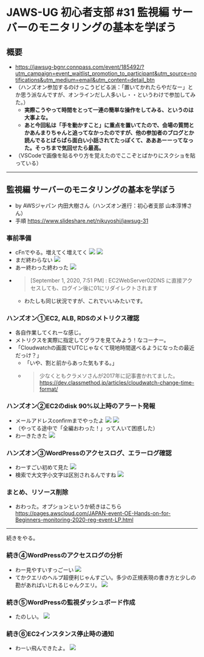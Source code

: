 # JAWS-UG 初心者支部 #31 監視編 サーバーのモニタリングの基本を学ぼう

## 概要
* <https://jawsug-bgnr.connpass.com/event/185492/?utm_campaign=event_waitlist_promotion_to_participant&utm_source=notifications&utm_medium=email&utm_content=detail_btn>
* （ハンズオン参加するのけっこうビビる派：「置いてかれたらやだなー」とか思う派なんですが、オンラインだし人多いし・・というわけで参加してみた。）
    * **実際こうやって時間をとって一連の簡単な操作をしてみる、というのは大事よな。**
    * **あと今回私は「手を動かすこと」に重点を置いてたので、会場の質問とかあんまりちゃんと追ってなかったのですが、他の参加者のブログとか読んでるとぱらぱら面白い小話されてたっぽくて、あああーーってなった。そっちまで気回せたら最高。**
* （VSCodeで画像を貼るやり方を覚えたのでここぞとばかりにスクショを貼っている）

---

## 監視編 サーバーのモニタリングの基本を学ぼう

* by AWSジャパン 内田大樹さん（ハンズオン進行：初心者支部 山本淳博さん）
* 手順 <https://www.slideshare.net/nikuyoshi/jawsug-31>

### 事前準備

* cFnでやる。増えてく増えてく
![](2020-09-01-21-02-19.png)
![](2020-09-01-21-04-22.png)
* まだ終わらない
![](2020-09-01-21-27-06.png)
* あー終わった終わった
![](2020-09-01-21-28-01.png)
* >[September 1, 2020, 7:51 PM] : EC2WebServer02DNS に直接アクセスしても、ログイン後に01にリダイレクトされます
    * わたしも同じ状況ですが、これでいいみたいです。

### ハンズオン①EC2, ALB, RDSのメトリクス確認

* 各自作業してくれーな感じ。
* メトリクスを実際に指定してグラフを見てみよう！なコーナー。
* 「Cloudwatchの画面でUTCじゃなくて現地時間選べるようになったの最近だっけ？」
    * 「いや、割と前からあった気もする。」
    * >少なくともクラメソさんが2017年に記事書かれてました。
https://dev.classmethod.jp/articles/cloudwatch-change-time-format/

### ハンズオン②EC2のdisk 90%以上時のアラート発報

* メールアドレスconfirmまでやったよ
![](2020-09-01-21-30-02.png)
![](2020-09-01-21-31-18.png)
* （やってる途中で「全編おわった！」って人いて困惑した）
* わーきたきた
![](2020-09-01-21-33-03.png)

### ハンズオン③WordPressのアクセスログ、エラーログ確認

* わーすごい初めて見た
![](2020-09-01-21-33-55.png)
* 検索で大文字小文字は区別されるんですね
![](2020-09-01-21-34-27.png)

### まとめ、リソース削除

* おわった。オプションというか続きはこちら <https://pages.awscloud.com/JAPAN-event-OE-Hands-on-for-Beginners-monitoring-2020-reg-event-LP.html>

---

続きをやる。

### 続き④WordPressのアクセスログの分析

* わー見やすいすっごーい
![](2020-09-01-21-35-19.png)
* てかクエリのヘルプ超便利じゃんすごい。多少の正規表現の書き方と少しの勘があればいじれるじゃんクエリ。
![](2020-09-01-21-36-20.png)

### 続き⑤WordPressの監視ダッシュボード作成

* たのしい。
![](2020-09-01-21-37-01.png)

### 続き⑥EC2インスタンス停止時の通知

* わーい飛んできたよ。
![](2020-09-01-21-38-34.png)